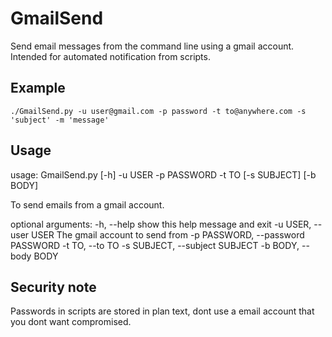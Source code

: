 GmailSend
========
Send email messages from the command line using a gmail account. Intended for automated notification from scripts.

Example
--------


	./GmailSend.py -u user@gmail.com -p password -t to@anywhere.com -s 'subject' -m 'message'

Usage
--------
usage: GmailSend.py [-h] -u USER -p PASSWORD -t TO [-s SUBJECT] [-b BODY]

To send emails from a gmail account.

optional arguments:
  -h, --help            show this help message and exit
  -u USER, --user USER  The gmail account to send from
  -p PASSWORD, --password PASSWORD
  -t TO, --to TO
  -s SUBJECT, --subject SUBJECT
  -b BODY, --body BODY

Security note
--------
Passwords in scripts are stored in plan text, dont use a email account that you dont want compromised.
